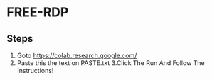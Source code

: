 # FREE-RDP
## Steps
1. Goto https://colab.research.google.com/ 
2. Paste this the text on PASTE.txt
3.Click The Run And Follow The Instructions!
